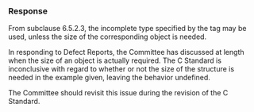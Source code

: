 ### Response

From subclause 6.5.2.3, the incomplete type specified by the tag may be used,
unless the size of the corresponding object is needed.

In responding to Defect Reports, the Committee has discussed at length when the
size of an object is actually required. The C Standard is inconclusive with
regard to whether or not the size of the structure is needed in the example
given, leaving the behavior undefined.

The Committee should revisit this issue during the revision of the C Standard.
